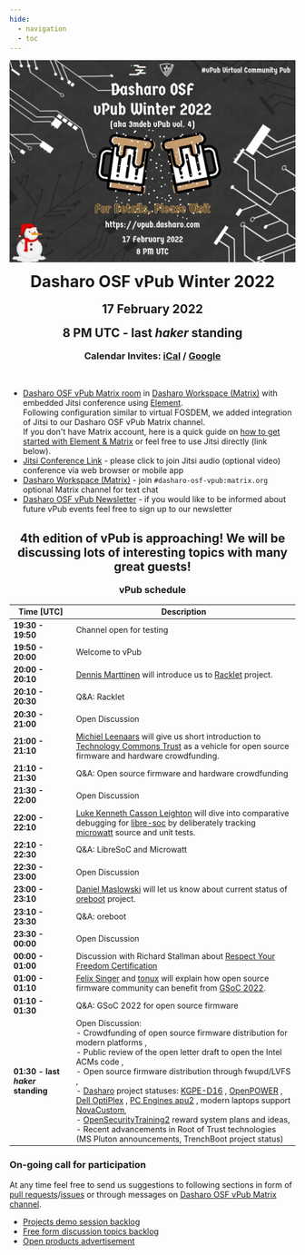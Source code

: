 ```yaml
---
hide:
  - navigation
  - toc
--- 
```


<p align="center" style="margin-bottom: 0px !important;">
  <img width="800" src="archive/images/vpub-0x4-poster.jpeg" alt="Dasharo OSF vPub Winter 2022 poster" align="center">
  </p>
<br>
<h1 align="center" style="margin-top: 0px;">Dasharo OSF vPub Winter 2022</h1>
<h2 align="center" style="margin-top: 0px;">17 February 2022</h2>
<h2 align="center" style="margin-top: 0px;">8 PM UTC - last <i>haker</i> standing</h2>
<h3 align="center" style="margin-top: 0px;">Calendar Invites: <a href="https://cloud.3mdeb.com/index.php/s/bxWPFbg5PzkDeP2">iCal</a> / <a href="https://calendar.google.com/event?action=TEMPLATE&tmeid=MjZobm9ydXJuNzQ4OHM3bWszN3I1b2dwbjQgZXZlbnRzQDNtZGViLmNvbQ&tmsrc=events%403mdeb.com">Google</a></h3>
<br>

* [Dasharo OSF vPub Matrix room](https://matrix.to/#/#dasharo-osf-vpub:matrix.org) in [Dasharo Workspace (Matrix)](https://matrix.to/#/#dasharo:matrix.org) with embedded Jitsi conference using [Element](https://element.io/get-started).<br>
Following configuration similar to virtual FOSDEM, we added integration of Jitsi to our Dasharo OSF vPub Matrix channel.<br>
If you don't have Matrix account, here is a quick guide on [how to get started with Element & Matrix](https://frontpagelinux.com/tutorials/beginners-guide-how-to-get-started-with-element-matrix/) or feel free to use Jitsi directly (link below).
* [Jitsi Conference Link](https://meet.jit.si/dasharo-osf-vpub) - please click to join Jitsi audio (optional video) conference via web browser or mobile app
* [Dasharo Workspace (Matrix)](https://matrix.to/#/#dasharo:matrix.org) - join `#dasharo-osf-vpub:matrix.org` optional Matrix channel for text chat
* [Dasharo OSF vPub Newsletter](https://newsletter.3mdeb.com/subscription/0_K65I7ro) - if you would like to be informed about future vPub events feel free to sign up to our newsletter

<br>
<h2 align="center" style="margin-top: 0px;">4th edition of vPub is approaching! We will be discussing lots of interesting topics with many great guests!</h2>

<h3 align="center" style="margin-top: 0px;">vPub schedule</h3>

<center>

| Time [UTC]  | Description                          |
| ----------- | ------------------------------------ |
| **19:30 - 19:50** | Channel open for testing |
| **19:50 - 20:00** | Welcome to vPub |
| **20:00 - 20:10** | [Dennis Marttinen](https://twitter.com/twelho) will introduce us to [Racklet](https://racklet.io/) project.
| **20:10 - 20:30** | Q&A: Racklet |
| **20:30 - 21:00** | Open Discussion |
| **21:00 - 21:10** | [Michiel Leenaars](https://nlnet.nl/people/leenaars.html) will give us short introduction to [Technology Commons Trust](https://technologycommons.org/) as a vehicle for open source firmware and hardware crowdfunding.
| **21:10 - 21:30** | Q&A: Open source firmware and hardware crowdfunding |
| **21:30 - 22:00** | Open Discussion |
| **22:00 - 22:10** | [Luke Kenneth Casson Leighton](http://twitter.com/lkcl) will dive into comparative debugging for [libre-soc](https://libre-soc.org/) by deliberately tracking [microwatt](https://github.com/antonblanchard/microwatt) source and unit tests.
| **22:10 - 22:30** | Q&A: LibreSoC and Microwatt |
| **22:30 - 23:00** | Open Discussion |
| **23:00 - 23:10** | [Daniel Maslowski](https://twitter.com/OrangeCMS) will let us know about current status of [oreboot](https://github.com/oreboot/oreboot) project.
| **23:10 - 23:30** | Q&A: oreboot |
| **23:30 - 00:00** | Open Discussion |
| **00:00 - 01:00** | Discussion with Richard Stallman about [Respect Your Freedom Certification](https://ryf.fsf.org/) |
| **01:00 - 01:10** | [Felix Singer](https://twitter.com/felixsinger1) and [tonux](https://github.com/Tonux599) will explain how open source firmware community can benefit from [GSoC 2022](https://mail.coreboot.org/hyperkitty/list/coreboot@coreboot.org/thread/PGKTAPC3UEPG722JBUBZYIQQ2UZSGRNA/).
| **01:10 - 01:30** | Q&A: GSoC 2022 for open source firmware |
| **01:30 - last <i>haker</i> standing** | Open Discussion:<br>- Crowdfunding of open source firmware distribution for modern platforms , <br>- Public review of the open letter draft to open the Intel ACMs code , <br>- Open source firmware distribution through fwupd/LVFS , <br>- [Dasharo](https://dasharo.com/) project statuses: [KGPE-D16](https://docs.dasharo.com/variants/asus_kgpe_d16/releases/) , [OpenPOWER](https://docs.dasharo.com/variants/talos_2/releases/) , [Dell OptiPlex](https://docs.dasharo.com/variants/dell_optiplex/overview/) , [PC Engines apu2](https://pcengines.github.io) , modern laptops support [NovaCustom](https://configurelaptop.eu/coreboot-laptop/),<br>- [OpenSecurityTraining2](https://ost2.fyi/) reward system plans and ideas,<br>- Recent advancements in Root of Trust technologies (MS Pluton announcements, TrenchBoot project status) |

</center>

### On-going call for participation

At any time feel free to send us suggestions to following sections in form of
[pull requests](https://github.com/Dasharo/vpub/pulls)/[issues](https://github.com/Dasharo/vpub/issues)
or through messages on [Dasharo OSF vPub Matrix channel](https://matrix.to/#/#dasharo-osf-vpub:matrix.org).

* [Projects demo session backlog](projects_backlog.md)
* [Free form discussion topics backlog](topics_backlog.md)
* [Open products advertisement](products_backlog.md)
